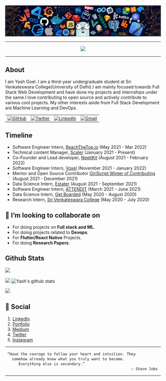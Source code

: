 <!-- ----------- HEAD SECTION ------------ -->

![banner.png](./images/github-banner.png)

<hr>

<p align="center">
  <img src="https://readme-typing-svg.herokuapp.com?color=0d8eceF&size=30&center=true&vCenter=true&width=550&height=70&lines=Hey+There+👋,+I'm+Yash;+An+Open+Source+Contributor+☀;Full+Stack+Web+Developer+💻;Loves+To+Build+Projects+🛠;A+Problem+Solver+🕵;+And+A+Data+Science+Enthusiast">
</p>

<hr>

## About

I am Yash Goel. I am a third-year undergraduate student at Sri Venkateswara College(University of Delhi).I am mainly focused towards Full Stack Web Development and have done my projects and internships under the same.I love contributing to open source and actively contribute to various cool projects. My other interests aside from Full Stack Development are Machine Learning and DevOps.

<table>
  <tr>
      <td><a href="https://github.com/Yash621"><img src="https://img.shields.io/github/followers/sayannath.svg?label=GitHub&style=social" alt="GitHub"></a></td>
    <td><a href="https://twitter.com/yashn_99"><img src="https://img.shields.io/twitter/follow/sayannath2350?label=Twitter&style=social" alt="Twitter"></a></td>
    <td><a href="https://www.linkedin.com/in/yash-goel-610543213/"><img src="https://img.shields.io/badge/LinkedIn--_.svg?style=social&logo=linkedin" alt="LinkedIn"></a></td>
    <td><a href="mailto:yg17381@gmail.com"><img src="https://img.shields.io/badge/Gmail--_.svg?style=social&logo=gmail" alt="Gmail"></a></td>
  </tr>
</table>

## Timeline

- Software Engineer Intern, [ReachTheTop.io](https://www.reachthetop.io/) (May 2021 - Mar 2022)
- Technical content Manager, [Scaler](https://www.scaler.com/) (January 2021 - Present)
- Co-Founder and Lead developer, [NeetiKit](https://neetikit.herokuapp.com/) (August 2021 - February 2022)
- Software Engineer Intern, [Voxel](https://www.voxelai.com/) (November 2021 - January 2022)
- Mentor and Open Source Contributor [GirlScript Winter of Contributing](https://gwoc.girlscript.tech/) (August 2021 - December 2021)
- Data Science Intern, [Estater](https://www.estater.com/) (August 2021 - September 2021)
- Software Engineer Intern, [ATTENDIT](http://www.attendit.in/) (March 2021 - June 2021)
- Data Science Intern, [Get Boarded](https://getboarded.tech/) (May 2020 - August 2020)
- Research Intern, [Sri Venkateswara College](http://svc.ac.in/) (May 2020 - July 2020)

## 👯 I’m looking to collaborate on

* For doing projects on **Full stack and ML**.
* For doing projects related to **Devops**.
* For **Flutter/React Native** Projects.
* For doing **Research Papers**.

## Github Stats

![](https://activity-graph.herokuapp.com/graph?username=yash621&theme=react-dark&hide_border=true&area=true)

<img src="https://github-readme-streak-stats.herokuapp.com/?user=Yash621">

<img src="https://github-readme-stats.vercel.app/api?username=Yash621&count_private=true&show_icons=true&theme=light" alt="Yash's github stats"/>


<br>


![](https://visitor-badge.glitch.me/badge?page_id=Yash621)


## 👨 Social

1. [LinkedIn](https://www.linkedin.com/in/yash-goel-610543213/)
2. [Portfolio](https://yash621.github.io/portfolio_me/)
3. [Medium](https://medium.com/@yg17381) 
4. [Twitter](https://twitter.com/yashn_99/)
5. [Instagram](https://www.instagram.com/yashn_99/)
<!-- 4. [YouTube](https://www.youtube.com/channel/UCiFXmQDlwmyLf8NpCy6AgHw)  -->
<hr>

```
 “Have the courage to follow your heart and intuition. They 
   somehow already know what you truly want to become.
      Everything else is secondary.”
                                                         ― Steve Jobs
```

<hr>















